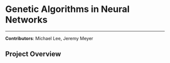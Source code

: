 # Genetic Algorithms in Neural Networks

---

**Contributors**: Michael Lee, Jeremy Meyer

## Project Overview